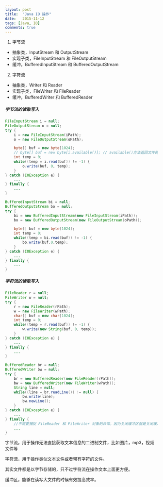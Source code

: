 ```yaml
---
layout: post
title:  "Java IO 操作"
date:   2015-11-12
tags: [Java, IO]
comments: true
---
```

1. 字节流
- 抽象类，InputStream 和 OutputStream
- 实现子类，FileInputStream 和 FileOutputStream
- 缓冲，BufferedInputStream 和 BufferedOutputStream

2. 字符流
- 抽象类，Writer 和 Reader
- 实现子类，FileWriter 和 FileReader
- 缓冲，BufferedWriter 和 BufferedReader

##### 字节流的读取写入
```java
FileInputStream i = null;
FileOutputStream o = null;
try {
    i = new FileInputStream(iPath);
    o = new FileOutputStream(oPath);

    byte[] buf = new byte[1024];
    // byte[] buf = new byte[i.available()]; // available()方法返回文件的字节数，如果文件过大，会内存溢出
    int temp = 0;
    while((temp = i.read(buf)) != -1) {
        o.write(buf, 0, temp);
    }
} catch (IOException e) {
    ...
} finally {
    ...
}
```

```java
BufferedInputStream bi = null;
BufferedOutputStream bo = null;
try {
    bi = new BufferedInputStream(new FileInputStream(iPath));
    bo = new BufferedOutputStream(new FileOutputStream(oPath));

    byte[] buf = new byte[1024];
    int temp = 0;
    while((temp = bi.read(buf)) != -1) {
        bo.write(buf,0,temp);
    }
} catch (IOException e) {
    ...
} finally {
    ...
}
```
##### 字符流的读取写入
```java
FileReader r = null;
FileWriter w = null;
try {
    r = new FileReader(rPath);
    w = new FileWriter(wPath);
    char[] buf = new char[1024];
    int temp = 0;
    while((temp = r.read(buf)) != -1) {
        w.write(new String(buf, 0, temp));
    }
} catch (IOException e) {
    ...
} finally {
    ...
}
```

```java
BufferedReader br = null;
BufferedWriter bw = null;
try {
    br = new BufferedReader(new FileReader(rPath));
    bw = new BufferedWriter(new FileWriter(wPath));
    String line = null;
    while((line = br.readLine()) != null) {
        bw.write(line);
        bw.newLine();
    }
} catch (IOException e) {
    ...
} finally {
    //不需要捕捉 FileReader 和 FileWriter 对象的异常，因为关闭缓冲区就是关闭缓冲区中的流对象。
    ...
}
```

字节流，用于操作无法直接获取文本信息的二进制文件，比如图片，mp3，视频文件等

字符流，用于操作类似文本文件或者带有字符的文件。

其实文件都是以字节存储的，只不过字符流在操作文本上面更方便。

缓冲区，能够在读写大文件的时候有效提高效率。
